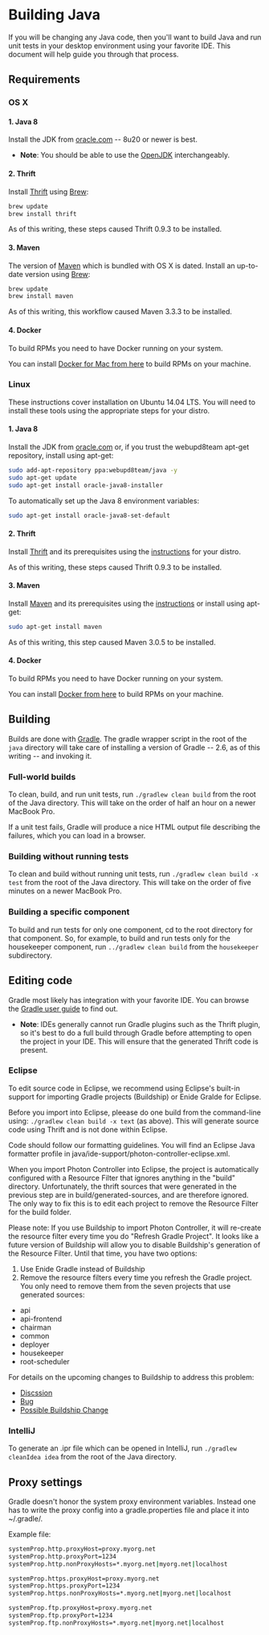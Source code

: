 # Building Java


If you will be changing any Java code, then you'll want to build Java and run unit tests in your desktop environment using your favorite IDE. This document will help guide you through that process.

## Requirements

### OS X

#### 1. Java 8

Install the JDK from [oracle.com](http://www.oracle.com/technetwork/java/javase/downloads/index.html) -- 8u20 or newer is best.
* **Note**: You should be able to use the [OpenJDK](http://openjdk.java.net/projects/jdk8/) interchangeably.

#### 2. Thrift

Install [Thrift](https://thrift.apache.org/) using [Brew](http://brew.sh):

~~~bash
brew update
brew install thrift
~~~

As of this writing, these steps caused Thrift 0.9.3 to be installed.

#### 3. Maven

The version of [Maven](https://maven.apache.org/) which is bundled with OS X is dated. Install an up-to-date version using [Brew](http://brew.sh):

~~~bash
brew update
brew install maven
~~~

As of this writing, this workflow caused Maven 3.3.3 to be installed.

#### 4. Docker

To build RPMs you need to have Docker running on your system.

You can install [Docker for Mac from here](https://docs.docker.com/engine/installation/mac/) to build RPMs on your machine.

### Linux

These instructions cover installation on Ubuntu 14.04 LTS. You will need to install these tools using the appropriate steps for your distro.

#### 1. Java 8

Install the JDK from [oracle.com](http://www.oracle.com/technetwork/java/javase/downloads/index.html) or, if you trust the webupd8team apt-get repository, install using apt-get:

~~~bash
sudo add-apt-repository ppa:webupd8team/java -y
sudo apt-get update
sudo apt-get install oracle-java8-installer
~~~

To automatically set up the Java 8 environment variables:

~~~bash
sudo apt-get install oracle-java8-set-default
~~~

#### 2. Thrift

Install [Thrift](https://thrift.apache.org) and its prerequisites using the [instructions](https://thrift.apache.org/docs/install/debian) for your distro.

As of this writing, these steps caused Thrift 0.9.3 to be installed.

#### 3. Maven

Install [Maven](https://maven.apache.org) and its prerequisites using the [instructions](https://maven.apache.org/install.html) or install using apt-get:

~~~bash
sudo apt-get install maven
~~~

As of this writing, this step caused Maven 3.0.5 to be installed.

#### 4. Docker

To build RPMs you need to have Docker running on your system.

You can install [Docker from here](https://docs.docker.com/v1.10/linux/step_one/) to build RPMs on your machine.

## Building

Builds are done with [Gradle](http://gradle.org/). The gradle wrapper script in the root of the `java` directory will take care of installing a version of Gradle -- 2.6, as of this writing -- and invoking it.

### Full-world builds

To clean, build, and run unit tests, run `./gradlew clean build` from the root of the Java directory. This will take on the order of half an hour on a newer MacBook Pro.

If a unit test fails, Gradle will produce a nice HTML output file describing the failures, which you can load in a browser.

### Building without running tests

To clean and build without running unit tests, run `./gradlew clean build -x test` from the root of the Java directory. This will take on the order of five minutes on a newer MacBook Pro.

### Building a specific component

To build and run tests for only one component, cd to the root directory for that component. So, for example, to build and run tests only for the housekeeper component, run `../gradlew clean build` from the `housekeeper` subdirectory.

## Editing code

Gradle most likely has integration with your favorite IDE. You can browse the [Gradle user guide](https://docs.gradle.org/current/userguide/userguide.html) to find out.

* **Note**: IDEs generally cannot run Gradle plugins such as the Thrift plugin, so it's best to do a full build through Gradle before attempting to open the project in your IDE. This will ensure that the generated Thrift code is present.

### Eclipse

To edit source code in Eclipse, we recommend using Eclipse's built-in
support for importing Gradle projects (Buildship) or Enide Gralde for
Eclipse.

Before you import into Eclipse, pleease do one build from the
command-line using: `./gradlew clean build -x text` (as above). This
will generate source code using Thrift and is not done within
Eclipse.

Code should follow our formatting guidelines. You will find an Eclipse Java
formatter profile in java/ide-support/photon-controller-eclipse.xml.

When you import Photon Controller into Eclipse, the project is
automatically configured with a Resource Filter that ignores anything
in the "build" directory. Unfortunately, the thrift sources that were
generated in the previous step are in build/generated-sources, and are
therefore ignored. The only way to fix this is to edit each project to
remove the Resource Filter for the build folder.

Please note: If you use Buildship to import Photon Controller, it will
re-create the resource filter every time you do "Refresh Gradle
Project". It looks like a future version of Buildship will allow you
to disable Buildship's generation of the Resource Filter. Until that
time, you have two options:

1. Use Enide Gradle instead of Buildship
2. Remove the resource filters every time you refresh the Gradle
project. You only need to remove them from the seven projects that use
generated sources:
  * api
  * api-frontend
  * chairman
  * common
  * deployer
  * housekeeper
  * root-scheduler

For details on the upcoming changes to Buildship to address this problem:
* [Discssion](https://discuss.gradle.org/t/build-folder-keeps-disappearing/12570)
* [Bug](https://bugs.eclipse.org/bugs/show_bug.cgi?id=478530)
* [Possible Buildship Change](https://github.com/eclipse/buildship/pull/180)

### IntelliJ

To generate an .ipr file which can be opened in IntelliJ, run `./gradlew cleanIdea idea` from the root of the Java directory.

## Proxy settings

Gradle doesn't honor the system proxy environment variables. Instead one has to
write the proxy config into a gradle.properties file and place it into
~/.gradle/.

Example file:

~~~bash
systemProp.http.proxyHost=proxy.myorg.net
systemProp.http.proxyPort=1234
systemProp.http.nonProxyHosts=*.myorg.net|myorg.net|localhost

systemProp.https.proxyHost=proxy.myorg.net
systemProp.https.proxyPort=1234
systemProp.https.nonProxyHosts=*.myorg.net|myorg.net|localhost

systemProp.ftp.proxyHost=proxy.myorg.net
systemProp.ftp.proxyPort=1234
systemProp.ftp.nonProxyHosts=*.myorg.net|myorg.net|localhost
~~~
